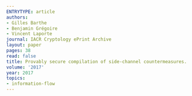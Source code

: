 ```yaml
---
ENTRYTYPE: article
authors:
- Gilles Barthe
- Benjamin Grégoire
- Vincent Laporte
journal: IACR Cryptology ePrint Archive
layout: paper
pages: 38
read: false
title: Provably secure compilation of side-channel countermeasures.
volume: '2017'
year: 2017
topics:
- information-flow
---
```

